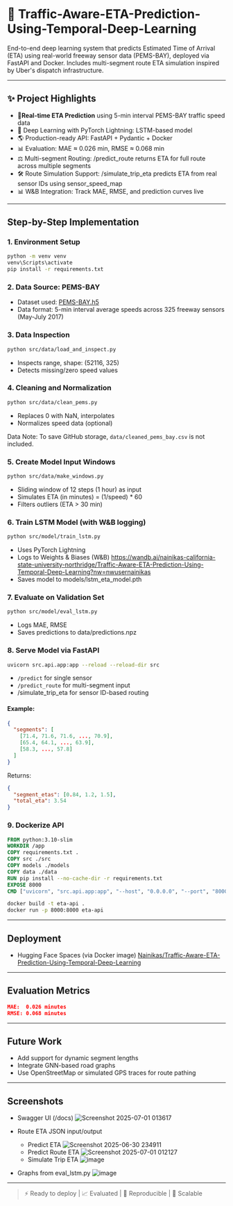 # 🚦 Traffic-Aware-ETA-Prediction-Using-Temporal-Deep-Learning
End-to-end deep learning system that predicts Estimated Time of Arrival (ETA) using real-world freeway sensor data (PEMS-BAY), deployed via FastAPI and Docker. Includes multi-segment route ETA simulation inspired by Uber's dispatch infrastructure.

---

## ✨ Project Highlights

* 📅**Real-time ETA Prediction** using 5-min interval PEMS-BAY traffic speed data
* 🧠 Deep Learning with PyTorch Lightning: LSTM-based model
* 🌎 Production-ready API: FastAPI + Pydantic + Docker
* 📊 Evaluation: MAE ≈ 0.026 min, RMSE ≈ 0.068 min
* ⚖️ Multi-segment Routing: /predict_route returns ETA for full route across multiple segments
* 🛠️ Route Simulation Support: /simulate_trip_eta predicts ETA from real sensor IDs using sensor_speed_map
* 📊 W&B Integration: Track MAE, RMSE, and prediction curves live

---

## Step-by-Step Implementation

### 1. Environment Setup

```bash
python -m venv venv
venv\Scripts\activate
pip install -r requirements.txt
```

### 2. Data Source: PEMS-BAY

* Dataset used: [PEMS-BAY.h5](https://zenodo.org/record/4263971)
* Data format: 5-min interval average speeds across 325 freeway sensors (May-July 2017)

### 3. Data Inspection

```bash
python src/data/load_and_inspect.py
```

* Inspects range, shape: (52116, 325)
* Detects missing/zero speed values

### 4. Cleaning and Normalization

```bash
python src/data/clean_pems.py
```

* Replaces 0 with NaN, interpolates
* Normalizes speed data (optional)

Data Note:
To save GitHub storage, `data/cleaned_pems_bay.csv` is not included.

### 5. Create Model Input Windows

```bash
python src/data/make_windows.py
```

* Sliding window of 12 steps (1 hour) as input
* Simulates ETA (in minutes) = (1/speed) \* 60
* Filters outliers (ETA > 30 min)

### 6. Train LSTM Model (with W&B logging)

```bash
python src/model/train_lstm.py
```

* Uses PyTorch Lightning
* Logs to Weights & Biases (W&B)
    https://wandb.ai/nainikas-california-state-university-northridge/Traffic-Aware-ETA-Prediction-Using-Temporal-Deep-Learning?nw=nwusernainikas
* Saves model to models/lstm\_eta\_model.pth

### 7. Evaluate on Validation Set

```bash
python src/model/eval_lstm.py
```

* Logs MAE, RMSE
* Saves predictions to data/predictions.npz

### 8. Serve Model via FastAPI

```bash
uvicorn src.api.app:app --reload --reload-dir src
```

* `/predict` for single sensor
* `/predict_route` for multi-segment input
* /simulate_trip_eta for sensor ID-based routing

#### Example:

```json
{
  "segments": [
    [71.4, 71.6, 71.6, ..., 70.9],
    [65.4, 64.1, ..., 63.9],
    [58.3, ..., 57.8]
  ]
}
```

Returns:

```json
{
  "segment_etas": [0.84, 1.2, 1.5],
  "total_eta": 3.54
}
```

### 9. Dockerize API

```dockerfile
FROM python:3.10-slim
WORKDIR /app
COPY requirements.txt .
COPY src ./src
COPY models ./models
COPY data ./data
RUN pip install --no-cache-dir -r requirements.txt
EXPOSE 8000
CMD ["uvicorn", "src.api.app:app", "--host", "0.0.0.0", "--port", "8000"]
```

```bash
docker build -t eta-api .
docker run -p 8000:8000 eta-api
```

---

## Deployment

* Hugging Face Spaces (via Docker image)
[Nainikas/Traffic-Aware-ETA-Prediction-Using-Temporal-Deep-Learning](https://huggingface.co/spaces/Nainikas/Traffic-Aware-ETA-Prediction-Using-Temporal-Deep-Learning)
---

## Evaluation Metrics

```json
MAE:  0.026 minutes
RMSE: 0.068 minutes
```

---

## Future Work

* Add support for dynamic segment lengths
* Integrate GNN-based road graphs
* Use OpenStreetMap or simulated GPS traces for route pathing

---

## Screenshots 

* Swagger UI (/docs)
  ![Screenshot 2025-07-01 013617](https://github.com/user-attachments/assets/e51787f8-bc91-4a83-8a84-5efd786884da)

* Route ETA JSON input/output
    * Predict ETA
  ![Screenshot 2025-06-30 234911](https://github.com/user-attachments/assets/cd0dafda-87ed-46fc-9fa2-663d87fe2c0b)
    * Predict Route ETA
  ![Screenshot 2025-07-01 012127](https://github.com/user-attachments/assets/351af1d2-68f1-4201-aa83-7a359e4b0595)
    * Simulate Trip ETA
  ![image](https://github.com/user-attachments/assets/d4b3256a-70d1-4e3c-8d49-37c0e4d9b832)


* Graphs from eval\_lstm.py
  ![image](https://github.com/user-attachments/assets/cb6862f9-49e5-45cf-b848-016f2b58c2a6)

---

> ⚡ Ready to deploy | 📈 Evaluated | 📆 Reproducible | 🚀 Scalable
